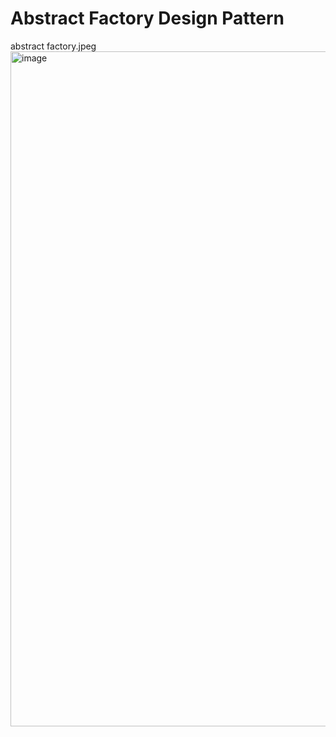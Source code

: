 # Abstract Factory Design Pattern

abstract factory.jpeg<img width="1080" alt="image" src="https://user-images.githubusercontent.com/32922277/205072750-d680148c-1365-41e3-a094-39dcba74f9f5.png">
